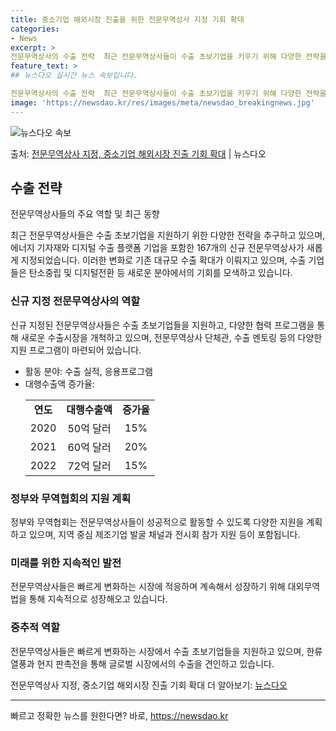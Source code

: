 ```yaml
---
title: 중소기업 해외시장 진출을 위한 전문무역상사 지정 기회 확대
categories:
- News
excerpt: >
전문무역상사의 수출 전략  최근 전문무역상사들이 수출 초보기업을 키우기 위해 다양한 전략을 추진하고 있습니다…
feature_text: >
## 뉴스다오 실시간 뉴스 속보입니다.

전문무역상사의 수출 전략  최근 전문무역상사들이 수출 초보기업을 키우기 위해 다양한 전략을 추진하고 있습니다…
image: 'https://newsdao.kr/res/images/meta/newsdao_breakingnews.jpg'
---
```


![뉴스다오 속보](https://newsdao.kr/res/images/meta/newsdao_breakingnews.jpg)

<p>출처: <a href="https://newsdao.kr/4634" rel="dofollow">전문무역상사 지정, 중소기업 해외시장 진출 기회 확대</a> | 뉴스다오</p>

<h2 data-ke-size="size26">수출 전략</h2>
전문무역상사들의 주요 역할 및 최근 동향

<p data-ke-size="size16">최근 전문무역상사들은 수출 초보기업을 지원하기 위한 다양한 전략을 추구하고 있으며, 에너지 기자재와 디지털 수출 플랫폼 기업을 포함한 167개의 신규 전문무역상사가 새롭게 지정되었습니다. 이러한 변화로 기존 대규모 수출 확대가 이뤄지고 있으며, 수출 기업들은 탄소중립 및 디지털전환 등 새로운 분야에서의 기회를 모색하고 있습니다.</p>

<h3><b>신규 지정 전문무역상사의 역할</b></h3>
<p data-ke-size="size16">신규 지정된 전문무역상사들은 수출 초보기업들을 지원하고, 다양한 협력 프로그램을 통해 새로운 수출시장을 개척하고 있으며, 전문무역상사 단체관, 수출 멘토링 등의 다양한 지원 프로그램이 마련되어 있습니다.</p>
<ul>
  <li>활동 분야: 수출 실적, 응용프로그램</li>
  <li>대행수출액 증가율:
    <table>
      <tr>
        <td style="text-align: center; height: 17px;"><b>연도</b></td>
        <td style="text-align: center; height: 17px;"><b>대행수출액</b></td>
        <td style="text-align: center; height: 17px;"><b>증가율</b></td>
      </tr>
      <tr>
        <td style="text-align: center; height: 17px;">2020</td>
        <td style="text-align: center; height: 17px;">50억 달러</td>
        <td style="text-align: center; height: 17px;">15%</td>
      </tr>
      <tr>
        <td style="text-align: center; height: 17px;">2021</td>
        <td style="text-align: center; height: 17px;">60억 달러</td>
        <td style="text-align: center; height: 17px;">20%</td>
      </tr>
      <tr>
        <td style="text-align: center; height: 17px;">2022</td>
        <td style="text-align: center; height: 17px;">72억 달러</td>
        <td style="text-align: center; height: 17px;">15%</td>
      </tr>
    </table>
  </li>
</ul>

<h3><b>정부와 무역협회의 지원 계획</b></h3>
<p data-ke-size="size16">정부와 무역협회는 전문무역상사들이 성공적으로 활동할 수 있도록 다양한 지원을 계획하고 있으며, 지역 중심 제조기업 발굴 채널과 전시회 참가 지원 등이 포함됩니다.</p>

<h3><b>미래를 위한 지속적인 발전</b></h3>
<p data-ke-size="size16">전문무역상사들은 빠르게 변화하는 시장에 적응하며 계속해서 성장하기 위해 대외무역법을 통해 지속적으로 성장해오고 있습니다.</p>

<h3><b>중추적 역할</b></h3>
<p data-ke-size="size16">전문무역상사들은 빠르게 변화하는 시장에서 수출 초보기업들을 지원하고 있으며, 한류 열풍과 현지 판촉전을 통해 글로벌 시장에서의 수출을 견인하고 있습니다.</p>

<p data-ke-size="size16">전문무역상사 지정, 중소기업 해외시장 진출 기회 확대 더 알아보기: <a href="https://newsdao.kr/4634">뉴스다오</a></p>

<hr> 

빠르고 정확한 뉴스를 원한다면? 바로, <a href="https://newsdao.kr" rel="dofollow">https://newsdao.kr</a>


    

